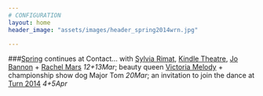 ```yaml
---
# CONFIGURATION
layout: home
header_image: "assets/images/header_spring2014wrn.jpg"

---
```

###[Spring](/current/2014-spring) continues at Contact… with [Sylvia Rimat](/current/2014-spring/rimat), [Kindle Theatre](/current/2014-spring/kindle), [Jo Bannon](/current/2014-spring/bannon) + [Rachel Mars](/current/2014-spring/mars) *12+13Mar*; beauty queen [Victoria Melody](/current/2014-spring/melody) + championship show dog Major Tom *20Mar*; an invitation to join the dance at [Turn 2014](/current/2014-turn) *4+5Apr*
